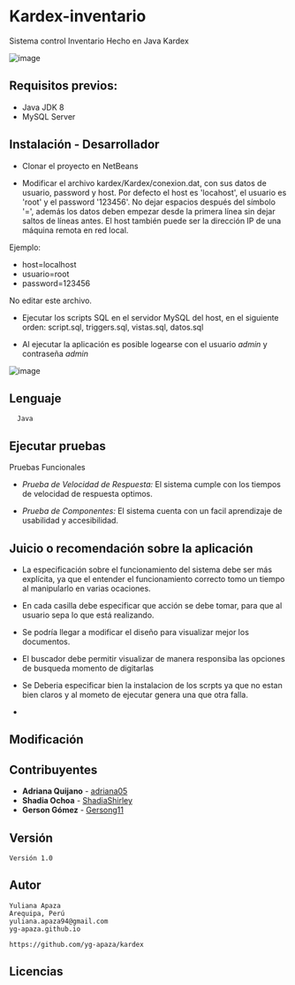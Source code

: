 # Kardex-inventario

Sistema control Inventario Hecho en Java Kardex

![image](https://user-images.githubusercontent.com/44372737/113769632-d380a500-96e6-11eb-9515-32a2fa404913.png)

## Requisitos previos: 

* Java JDK 8
* MySQL Server

## Instalación - Desarrollador

* Clonar el proyecto en NetBeans

* Modificar el archivo kardex/Kardex/conexion.dat, con sus datos de usuario, password y host.  Por defecto el host es 'locahost', el usuario es 'root' y el password '123456'. No dejar espacios después del símbolo '=', además los datos deben empezar desde la primera línea sin dejar saltos de líneas antes. El host también puede ser la dirección IP de una máquina remota en red local. 

Ejemplo:

- host=localhost
- usuario=root
- password=123456

No editar este archivo.

* Ejecutar los scripts SQL en el servidor MySQL del host, en el siguiente orden: script.sql, triggers.sql, vistas.sql, datos.sql

* Al ejecutar la aplicación es posible logearse con el usuario *admin* y contraseña *admin*

![image](https://user-images.githubusercontent.com/44372737/113774254-a3d49b80-96ec-11eb-9f6f-44ffda03ef7f.png)


## Lenguaje

      Java

## Ejecutar pruebas

Pruebas Funcionales

* *Prueba de Velocidad de Respuesta:* El sistema cumple con los tiempos de velocidad de respuesta optimos.

* *Prueba de Componentes:*  El sistema cuenta con un facil aprendizaje de usabilidad y accesibilidad. 

## Juicio o recomendación sobre la aplicación

* La especificación sobre el funcionamiento del sistema debe ser más explícita, ya que el entender el funcionamiento correcto tomo un tiempo al manipularlo en varias ocaciones.

* En cada casilla debe especificar que acción se debe tomar, para que al usuario sepa lo que está realizando.

* Se podría llegar a modificar el diseño para visualizar mejor los documentos.

* El buscador debe permitir visualizar de manera responsiba las opciones de busqueda momento de digitarlas

* Se Deberia especificar bien la instalacion de los scrpts ya que no estan bien claros y al mometo de ejecutar genera una que otra falla.

* 

## Modificación



## Contribuyentes

   
* **Adriana Quijano** - [ adriana05](https://github.com/adriana05) 
* **Shadia Ochoa**  - [ShadiaShirley](https://github.com/ShadiaShirley)
* **Gerson Gómez** - [Gersong11](https://github.com/Gersong11) 


## Versión

    Versión 1.0 
    
## Autor

    Yuliana Apaza
    Arequipa, Perú 
    yuliana.apaza94@gmail.com 
    yg-apaza.github.io
    
    https://github.com/yg-apaza/kardex

## Licencias




